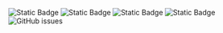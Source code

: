 ![Static Badge](https://img.shields.io/badge/blacklists-60-000000) ![Static Badge](https://img.shields.io/badge/blacklisted-2661862-cc0000) ![Static Badge](https://img.shields.io/badge/whitelisted-2244-00CC00) ![Static Badge](https://img.shields.io/badge/streaming_blacklist-28107-000000) ![GitHub issues](https://img.shields.io/github/issues/fabriziosalmi/blacklists)
